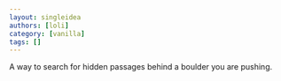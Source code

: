 ```yaml
---
layout: singleidea
authors: [loli]
category: [vanilla]
tags: []
---
```

A way to search for hidden passages behind a boulder you are pushing.
